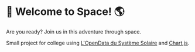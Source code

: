 # 🚀 Welcome to Space! 🌎

Are you ready? Join us in this adventure through space. 

Small project for college using [L'OpenData du Système Solaire](https://api.le-systeme-solaire.net/) and [Chart.js](https://www.chartjs.org/).



